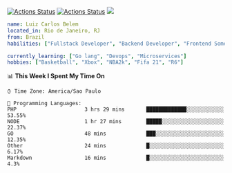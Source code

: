 [![Actions Status](https://github.com/guilyx/guilyx/workflows/wakatime-stats/badge.svg)](https://github.com/belemlc/belemlc/actions)
[![Actions Status](https://github.com/guilyx/guilyx/workflows/update-gh-activity/badge.svg)](https://github.com/belemlc/belemlc/actions)
![](https://visitor-badge.glitch.me/badge?page_id=belemlc.belemlc)


```yaml
name: Luiz Carlos Belem
located_in: Rio de Janeiro, RJ
from: Brazil
habilities: ["Fullstack Developer", "Backend Developer", "Frontend Sometimes"]

currently_learning: ["Go lang", "Devops", "Microservices"]
hobbies: ["Basketball", "Xbox", "NBA2k", "Fifa 21", "R6"]

```

📊 **This Week I Spent My Time On** 

```text
⌚︎ Time Zone: America/Sao Paulo

💬 Programming Languages: 
PHP                      3 hrs 29 mins       █████████████░░░░░░░░░░░░   53.55% 
NODE                     1 hr 27 mins        █████░░░░░░░░░░░░░░░░░░░░   22.37% 
GO                       48 mins             ███░░░░░░░░░░░░░░░░░░░░░░   12.35% 
Other                    24 mins             █░░░░░░░░░░░░░░░░░░░░░░░░   6.17% 
Markdown                 16 mins             █░░░░░░░░░░░░░░░░░░░░░░░░   4.3%

```


<!--END_SECTION:waka-->
